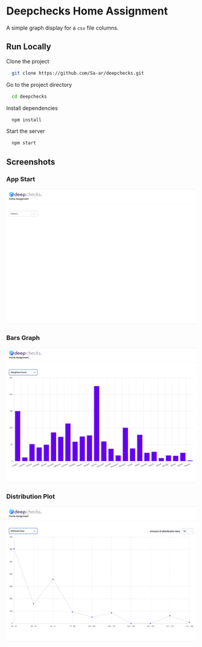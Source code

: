 
# Deepchecks Home Assignment

A simple graph display for a `csv` file columns.


## Run Locally

Clone the project

```bash
  git clone https://github.com/Sa-ar/deepchecks.git
```

Go to the project directory

```bash
  cd deepchecks
```

Install dependencies

```bash
  npm install
```

Start the server

```bash
  npm start
```


## Screenshots

### App Start

![App Start Screenshot](https://raw.githubusercontent.com/Sa-ar/deepchecks/main/pictures/start.jpg)

### Bars Graph

![Bars Graph Screenshot](https://raw.githubusercontent.com/Sa-ar/deepchecks/main/pictures/bars_graph.jpg)

### Distribution Plot

![Distribution Plot Screenshot](https://raw.githubusercontent.com/Sa-ar/deepchecks/main/pictures/distribution_plot.jpg)
